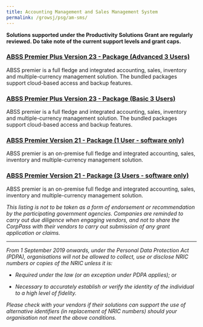 ```yaml
---
title: Accounting Management and Sales Management System
permalink: /growsj/psg/am-sms/
---
```


**Solutions supported under the Productivity Solutions Grant are regularly reviewed. Do take note of the current support levels and grant caps.**

### [ABSS Premier Plus Version 23 - Package (Advanced 3 Users)](/growsj/psg/am-sms/abssppv23-pkg-adv-3users/)

ABSS premier is a full fledge and integrated accounting, sales, inventory and multiple-currency management solution. The bundled packages support cloud-based access and backup features.

### [ABSS Premier Plus Version 23 - Package (Basic 3 Users)](/growsj/psg/am-sms/abssppv23-pkg-bsc-3users/)

ABSS premier is a full fledge and integrated accounting, sales, inventory and multiple-currency management solution. The bundled packages support cloud-based access and backup features.

### [ABSS Premier Version 21 - Package (1 User - software only)](/growsj/psg/AMCIMSMS)

ABSS premier is an on-premise full fledge and integrated accounting, sales, inventory and multiple-currency management solution.

### [ABSS Premier Version 21 - Package (3 Users - software only)](/growsj/psg/AMCIMSMS)

ABSS premier is an on-premise full fledge and integrated accounting, sales, inventory and multiple-currency management solution.


*This listing is not to be taken as a form of endorsement or recommendation by the participating government agencies. Companies are reminded to carry out due diligence when engaging vendors, and not to share the CorpPass with their vendors to carry out submission of any grant application or claims.*

***

*From 1 September 2019 onwards, under the Personal Data Protection Act (PDPA), organisations will not be allowed to collect, use or disclose NRIC numbers or copies of the NRIC unless it is:*

- *Required under the law (or an exception under PDPA applies); or*

- *Necessary to accurately establish or verify the identity of the individual to a high level of fidelity.*

*Please check with your vendors if their solutions can support the use of alternative identifiers (in replacement of NRIC numbers) should your organisation not meet the above conditions.*